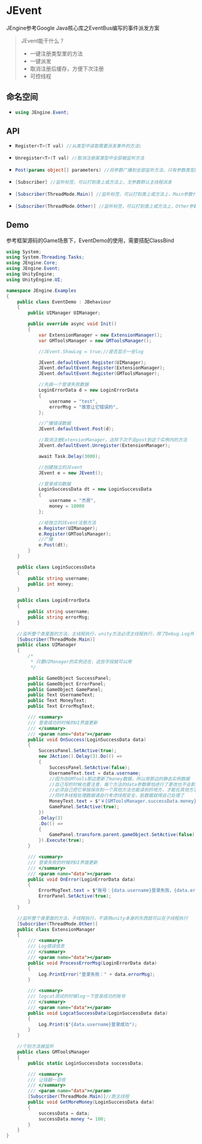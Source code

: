 # JEvent
JEngine参考Google Java核心库之EventBus编写的事件派发方案

> JEvent能干什么？
>
> - 一键注册类型里的方法
> - 一键派发
> - 取消注册后缓存，方便下次注册
> - 可控线程

## 命名空间
- ```csharp
  using JEngine.Event;
  ```

## API
- ```csharp
  Register<T>(T val) //从类型中读取需要派发事件的方法\
  ```
  
- ```csharp
  Unregister<T>(T val) //取消注册某类型中全部被监听方法
  ```
  
- ```csharp
  Post(params object[] parameters) //将参数广播到全部监听方法，只有参数类型匹配的方法才会被调用
  ```
  
- ```csharp
  [Subscriber] //监听标签，可以打到类上或方法上，无参数默认主线程派发
  ```
  
- ```csharp
  [Subscriber(ThreadMode.Main)] //监听标签，可以打到类上或方法上，Main参数代表主线程派发
  ```
  
- ```csharp
  [Subscriber(ThreadMode.Other)] //监听标签，可以打到类上或方法上，Other参数代表子线程派发
  ```
  
## Demo

参考框架源码的Game场景下，EventDemo的使用，需要搭配ClassBind

```csharp
using System;
using System.Threading.Tasks;
using JEngine.Core;
using JEngine.Event;
using UnityEngine;
using UnityEngine.UI;

namespace JEngine.Examples
{
    public class EventDemo : JBehaviour
    {
        public UIManager UIManager;

        public override async void Init()
        {
            var ExtensionManager = new ExtensionManager();
            var GMToolsManager = new GMToolsManager();

            //JEvent.ShowLog = true;//是否显示一些log

            JEvent.defaultEvent.Register(UIManager);
            JEvent.defaultEvent.Register(ExtensionManager);
            JEvent.defaultEvent.Register(GMToolsManager);

            //先搞一个登录失败数据
            LoginErrorData d = new LoginErrorData
            {
                username = "test",
                errorMsg = "故意让它错误的",
            };

            //广播错误数据
            JEvent.defaultEvent.Post(d);

            //取消注册ExtensionManager，这样下次不会post到这个实例内的方法
            JEvent.defaultEvent.Unregister(ExtensionManager);

            await Task.Delay(3000);

            //创建独立的JEvent
            JEvent e = new JEvent();

            //登录成功数据
            LoginSuccessData dt = new LoginSuccessData
            {
                username = "杰哥",
                money = 10000
            };

            //给独立的JEvent注册方法
            e.Register(UIManager);
            e.Register(GMToolsManager);
            //广播
            e.Post(dt);
        }
    }

    public class LoginSuccessData
    {
        public string username;
        public int money;
    }

    public class LoginErrorData
    {
        public string username;
        public string errorMsg;
    }

    //监听整个类里面的方法，主线程执行，unity方法必须主线程执行，除了Debug.Log外
    [Subscriber(ThreadMode.Main)]
    public class UIManager
    {
        /*
         * 只要UIManager的实例还在，这些字段就可以用
         */

        public GameObject SuccessPanel;
        public GameObject ErrorPanel;
        public GameObject GamePanel;
        public Text UsernameText;
        public Text MoneyText;
        public Text ErrorMsgText;

        /// <summary>
        /// 登录成功的时候的UI界面更新
        /// </summary>
        /// <param name="data"></param>
        public void OnSuccess(LoginSuccessData data)
        {
            SuccessPanel.SetActive(true);
            new JAction().Delay(3).Do(() =>
            {
                SuccessPanel.SetActive(false);
                UsernameText.text = data.username;
                //因为在GMTools那边更新了money数据，所以用那边的静态实例数据
                //自己写的时候也要注意，每个方法的data参数哪怕进行了更改也不会影响其他方法内的data
                //必须自己把它单独保存到一个其他方法也能读到的地方，才能在其他方法里同步对数据的修改
                //同时多线程处理数据请自行考虑线程安全，脏数据就得自己处理了
                MoneyText.text = $"￥{GMToolsManager.successData.money}";
                GamePanel.SetActive(true);
            })
            .Delay(3)
            .Do(() =>
            {
                GamePanel.transform.parent.gameObject.SetActive(false);
            }).Execute(true);
        }

        /// <summary>
        /// 登录失败的时候的UI界面更新
        /// </summary>
        /// <param name="data"></param>
        public void OnError(LoginErrorData data)
        {
            ErrorMsgText.text = $"账号：{data.username}登录失败，{data.errorMsg}";
            ErrorPanel.SetActive(true);
        }
    }

    //监听整个类里面的方法，子线程执行，不调用unity本身的东西就可以在子线程执行
    [Subscriber(ThreadMode.Other)]
    public class ExtensionManager
    {
        /// <summary>
        /// Log错误信息
        /// </summary>
        /// <param name="data"></param>
        public void ProcessErrorMsg(LoginErrorData data)
        {
            Log.PrintError("登录失败：" + data.errorMsg);
        }

        /// <summary>
        /// logcat测试的时候log一下登录成功的账号
        /// </summary>
        /// <param name="data"></param>
        public void LogcatSuccessData(LoginSuccessData data)
        {
            Log.Print($"{data.username}登录成功");
        }
    }

    //个别方法被监听
    public class GMToolsManager
    {
        public static LoginSuccessData successData;

        /// <summary>
        /// 让钱翻一百倍
        /// </summary>
        /// <param name="data"></param>
        [Subscriber(ThreadMode.Main)]//跑主线程
        public void GetMoreMoney(LoginSuccessData data)
        {
            successData = data;
            successData.money *= 100;
        }
    }
}
```

